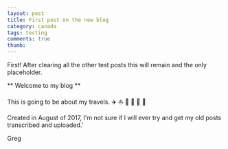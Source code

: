 ```yaml
---
layout: post
title: First post on the new blog
category: canada
tags: testing
comments: true
thumb:
---
```


First!  After clearing all the other test posts this will remain and the only placeholder.  

** Welcome to my blog **  
  
This is going to be about my travels. :airplane: :sailboat: :rowboat: :bus: :steam_locomotive: :rocket:

Created in August of 2017, I'm not sure if I will ever try and get my old posts transcribed and uploaded.'

Greg  


